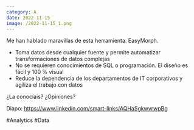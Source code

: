 ```yaml
--- 
category: A 
date: 2022-11-15 
image: /2022-11-15_1.png 
--- 
```


Me han hablado maravillas de esta herramienta. EasyMorph.

- Toma datos desde cualquier fuente y permite automatizar transformaciones de datos complejas
- No se requieren conocimientos de SQL o programación. El diseño es fácil y 100 % visual
- Reduce la dependencia de los departamentos de IT corporativos y agiliza el trabajo con datos

¿La conocíais? ¿Opiniones?

Diapo: https://www.linkedin.com/smart-links/AQHaSgkwvrwpBg

#Analytics #Data